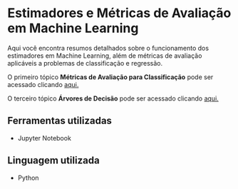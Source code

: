 # Estimadores e Métricas de Avaliação em Machine Learning

Aqui você encontra resumos detalhados sobre o funcionamento dos estimadores em Machine Learning, além de métricas de avaliação aplicáveis a problemas de classificação e regressão.

O primeiro tópico **Métricas de Avaliação para Classificação** pode ser acessado clicando [aqui.](https://github.com/leticiadluz/estimadores/blob/main/classificacao_metricas.ipynb)

O terceiro tópico **Árvores de Decisão** pode ser acessado clicando [aqui.](https://github.com/leticiadluz/estimadores/blob/main/decision_tree.ipynb)

## Ferramentas utilizadas

* Jupyter Notebook

## Linguagem utilizada

* Python
